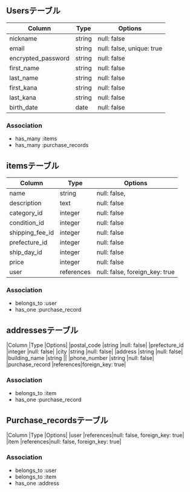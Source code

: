 ## Usersテーブル

|Column             |Type         |Options                  |
|-------------------|-------------|-------------------------|
|nickname           |string       |null: false              |
|email              |string       |null: false, unique: true|
|encrypted_password |string       |null: false              |
|first_name         |string       |null: false| 
|last_name          |string       |null: false|
|first_kana         |string       |null: false| 
|last_kana          |string       |null: false|
|birth_date         |date         |null: false|


### Association
- has_many :items
- has_many :purchase_records

## itemsテーブル

|Column             |Type         |Options                  |
|-------------------|-------------|-------------------------|
|name               |string       |null: false,|
|description        |text         |null: false |
|category_id        |integer      |null: false| 
|condition_id       |integer      |null: false|
|shipping_fee_id    |integer	    |null: false|
|prefecture_id      |integer	    |null: false|
|ship_day_id       |integer      |null: false|
|price              |integer	    |null: false|
|user               |references	  |null: false, foreign_key: true|



### Association
- belongs_to :user
- has_one :purchase_record

## addressesテーブル

|Column	          |Type	     |Options|
|postal_code	    |string	   |null: false|
|prefecture_id    |integer   |null: false|
|city	            |string	   |null: false|
|address	        |string	   |null: false|
|building_name    |string	   ||
|phone_number	    |string	   |null: false|
|purchase_record  |references|foreign_key: true|


### Association
- belongs_to :item
- has_one :purchase_record

## Purchase_recordsテーブル
|Column	      |Type	     |Options|
|user 	      |references|null: false, foreign_key: true|
|item 	      |references|null: false, foreign_key: true|

### Association
- belongs_to :user
- belongs_to :item
- has_one :address


